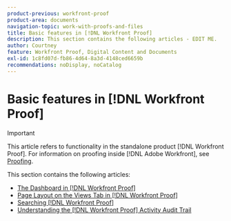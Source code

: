 ```yaml
---
product-previous: workfront-proof
product-area: documents
navigation-topic: work-with-proofs-and-files
title: Basic features in [!DNL Workfront Proof]
description: This section contains the following articles - EDIT ME.
author: Courtney
feature: Workfront Proof, Digital Content and Documents
exl-id: 1c8fd07d-fb86-4d64-8a3d-4148ced6659b
recommendations: noDisplay, noCatalog
---
```

# Basic features in [!DNL Workfront Proof]

>[!IMPORTANT]
>
>This article refers to functionality in the standalone product [!DNL Workfront Proof]. For information on proofing inside [!DNL Adobe Workfront], see [Proofing](../../../review-and-approve-work/proofing/proofing.md).

This section contains the following articles:

* [The Dashboard in [!DNL Workfront Proof]](../../../workfront-proof/wp-work-proofsfiles/basic-features/dashboard.md)
* [Page Layout on the Views Tab in [!DNL Workfront Proof]](../../../workfront-proof/wp-work-proofsfiles/basic-features/page-layout-view.md)
* [Searching [!DNL Workfront Proof]](../../../workfront-proof/wp-work-proofsfiles/basic-features/search.md)
* [Understanding the [!DNL Workfront Proof] Activity Audit Trail](../../../workfront-proof/wp-work-proofsfiles/basic-features/activity-audit-trail.md)
